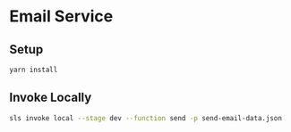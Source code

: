 # Email Service

## Setup

```bash
yarn install
```

## Invoke Locally

```bash
sls invoke local --stage dev --function send -p send-email-data.json
```
